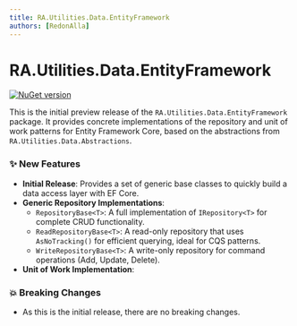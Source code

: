 ```yaml
---
title: RA.Utilities.Data.EntityFramework
authors: [RedonAlla]
---
```


# RA.Utilities.Data.EntityFramework
[![NuGet version](https://img.shields.io/badge/NuGet-10.0.0--rc.2-orange?logo=nuget)](https://www.nuget.org/packages/RA.Utilities.Data.EntityFramework/10.0.0-rc.2)

This is the initial preview release of the `RA.Utilities.Data.EntityFramework` package.
It provides concrete implementations of the repository and unit of work patterns for Entity Framework Core, based on the abstractions from `RA.Utilities.Data.Abstractions`.

<!-- truncate -->

### ✨ New Features

*   **Initial Release**: Provides a set of generic base classes to quickly build a data access layer with EF Core.
*   **Generic Repository Implementations**:
    *   `RepositoryBase<T>`: A full implementation of `IRepository<T>` for complete CRUD functionality.
    *   `ReadRepositoryBase<T>`: A read-only repository that uses `AsNoTracking()` for efficient querying, ideal for CQS patterns.
    *   `WriteRepositoryBase<T>`: A write-only repository for command operations (Add, Update, Delete).
*   **Unit of Work Implementation**:

### 💥 Breaking Changes

*   As this is the initial release, there are no breaking changes.
